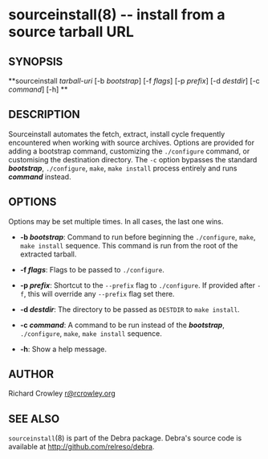 sourceinstall(8) -- install from a source tarball URL
=====================================================

## SYNOPSIS

**sourceinstall _tarball-uri_ [-b _bootstrap_] [-f _flags_] [-p _prefix_] [-d _destdir_] [-c _command_] [-h]  **

## DESCRIPTION

Sourceinstall automates the fetch, extract, install cycle frequently encountered when working with source archives.  Options are provided for adding a bootstrap command, customizing the `./configure` command, or customising the destination directory.  The `-c` option bypasses the standard **_bootstrap_**, `./configure`, `make`, `make install` process entirely and runs **_command_** instead.

## OPTIONS

Options may be set multiple times.  In all cases, the last one wins.

* **-b _bootstrap_**:
  Command to run before beginning the `./configure`, `make`, `make install` sequence.  This command is run from the root of the extracted tarball.

* **-f _flags_**:
  Flags to be passed to `./configure`.

* **-p _prefix_**:
  Shortcut to the `--prefix` flag to `./configure`.  If provided after `-f`, this will override any `--prefix` flag set there.

* **-d _destdir_**:
  The directory to be passed as `DESTDIR` to `make install`.

* **-c _command_**:
  A command to be run instead of the **_bootstrap_**, `./configure`, `make`, `make install` sequence.

* **-h**:
  Show a help message.

## AUTHOR

Richard Crowley <r@rcrowley.org>

## SEE ALSO

`sourceinstall`(8) is part of the Debra package.  Debra's source code is available at <http://github.com/relreso/debra>.
